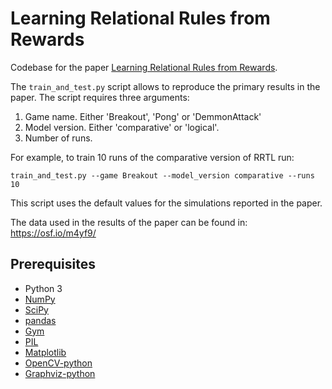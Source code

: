 # Learning Relational Rules from Rewards

Codebase for the paper [Learning Relational Rules from Rewards](https://arxiv.org/).

The `train_and_test.py` script allows to reproduce the primary results in the paper. The script requires three arguments:
1. Game name. Either 'Breakout', 'Pong' or 'DemmonAttack'
2. Model version. Either 'comparative' or 'logical'.
3. Number of runs.

For example, to train 10 runs of the comparative version of RRTL run:
```
train_and_test.py --game Breakout --model_version comparative --runs 10
```
This script uses the default values for the simulations reported in the paper.

The data used in the results of the paper can be found in: https://osf.io/m4yf9/

## Prerequisites

- Python 3
- [NumPy](https://numpy.org/)
- [SciPy](https://scipy.org/)
- [pandas](https://pandas.pydata.org/)
- [Gym](https://gym.openai.com/)
- [PIL](https://pillow.readthedocs.io/en/3.1.x/installation.html)
- [Matplotlib](https://matplotlib.org/)
- [OpenCV-python](https://anaconda.org/conda-forge/opencv)
- [Graphviz-python](https://anaconda.org/conda-forge/graphviz)
